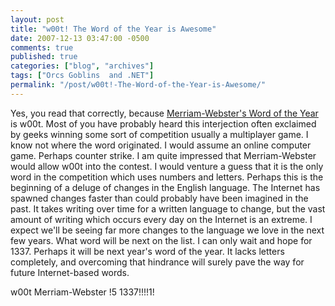 ```yaml
---
layout: post
title: "w00t! The Word of the Year is Awesome"
date: 2007-12-13 03:47:00 -0500
comments: true
published: true
categories: ["blog", "archives"]
tags: ["Orcs Goblins  and .NET"]
permalink: "/post/w00t!-The-Word-of-the-Year-is-Awesome/"
---
```

<!-- more -->

<p>Yes, you read that correctly, because&nbsp;<a href="http://www.merriam-webster.com/info/07words.htm">Merriam-Webster's Word of the Year</a> is w00t. Most of you have probably heard this interjection often exclaimed by geeks winning some sort of competition usually a multiplayer game. I know not where the word originated. I would assume an online computer game. Perhaps counter strike. I am quite impressed that Merriam-Webster would allow w00t into the contest. I would venture a guess that it is the only word in the competition which uses numbers and letters. Perhaps this is the beginning of a deluge of changes in the English language. The Internet has spawned changes faster than could probably have been imagined in the past. It takes writing over time for a written language to change, but the vast amount of writing which occurs every day on the Internet is an extreme. I expect we'll be seeing far more changes to the language we love in the next few years. What word will be next on the list. I can only wait and hope for 1337. Perhaps it will be next year's word of the year. It lacks letters completely, and overcoming that hindrance will surely pave the way for future Internet-based words.</p>
<p>w00t Merriam-Webster !5 1337!!!!1!</p>
